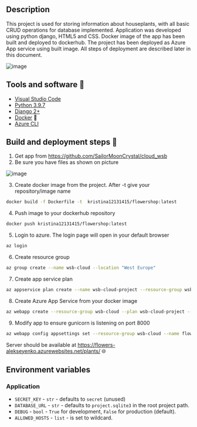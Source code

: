 ## Description

This project is used for storing information about houseplants, with all basic CRUD operations for database implemented. 
Application was developed using python django, HTML5 and CSS. Docker image of the app has been built and deployed to dockerhub. The project has been deployed as Azure App service using built image. All steps of deployment are described later in this document.

![image](https://hips.hearstapps.com/hmg-prod.s3.amazonaws.com/images/various-beautiful-green-plants-in-pots-on-white-royalty-free-image-931824676-1565950537.jpg?crop=0.825xw:0.620xh;0.0785xw,0.132xh&resize=1200:*)

## Tools and software :hammer:
- [Visual Studio Code](https://code.visualstudio.com/)
- [Python 3.9.7](https://www.python.org/downloads/)
- [Django 2+](https://www.djangoproject.com/)
- [Docker](https://www.docker.com/) 🐋
- [Azure CLI](https://docs.microsoft.com/en-us/cli/azure/install-azure-cli)


## Build and deployment steps :rocket:
1. Get app from https://github.com/SailorMoonCrystal/cloud_wsb
2. Be sure you have files as shown on picture

![image](https://i.ibb.co/fH249Wx/project-structure.png)

3. Create docker image from the project. After -t give your repository/image name
```bash
docker build -f Dockerfile -t  kristina12131415/flowershop:latest 
```
4. Push image to your dockerhub repository
```bash
docker push kristina12131415/flowershop:latest
```
5. Login to azure. The login page will open in your default browser
```bash
az login
```
6. Create resource group
```bash
az group create --name wsb-cloud --location "West Europe"
```
7. Create app service plan
```bash
az appservice plan create --name wsb-cloud-project --resource-group wsb-cloud --sku S1 --is-linux
```
8. Create Azure App Service from your docker image
```bash
az webapp create --resource-group wsb-cloud --plan wsb-cloud-project --name flowers-alekseyenko --deployment-container-image-name kristina12131415/flowershop:latest
```
9. Modify app to ensure gunicorn is listening on port 8000
```bash
az webapp config appsettings set --resource-group wsb-cloud --name flowers-alekseyenko --settings WEBSITES_PORT=8000
```

Server should be available at https://flowers-alekseyenko.azurewebsites.net/plants/ :globe_with_meridians:

## Environment variables
### Application
- `SECRET_KEY` - `str` - defaults to `secret` (unused)
- `DATABASE_URL` - `str` - defaults to `project.sqlite3` in the root project path.
- `DEBUG` - `bool` - `True` for development, `False` for production (default).
- `ALLOWED_HOSTS` - `list` - is set to wildcard.